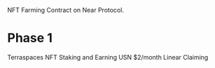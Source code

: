 NFT Farming Contract on Near Protocol.

# Phase 1
Terraspaces NFT Staking and Earning USN
$2/month
Linear Claiming